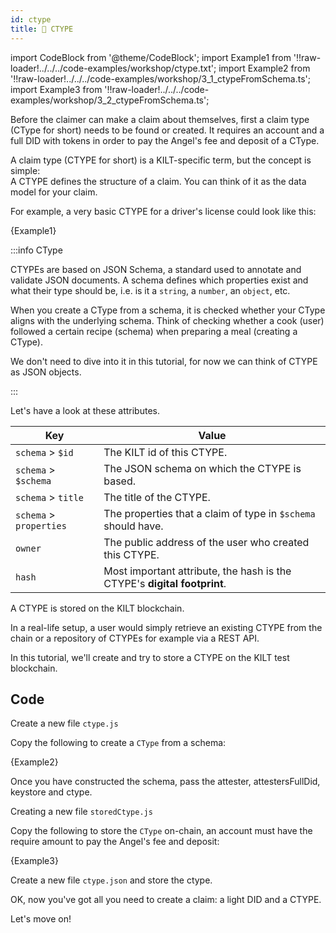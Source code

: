 ```yaml
---
id: ctype
title: 💠 CTYPE
---
```


import CodeBlock from '@theme/CodeBlock';
import Example1 from '!!raw-loader!../../../code-examples/workshop/ctype.txt';
import Example2 from '!!raw-loader!../../../code-examples/workshop/3_1_ctypeFromSchema.ts';
import Example3 from '!!raw-loader!../../../code-examples/workshop/3_2_ctypeFromSchema.ts';

Before the <span class="label-role claimer">claimer</span> can make a claim about themselves, first a claim type (CType for short) needs to be found or created.
It requires an account and a full DID with tokens in order to pay the Angel's fee and deposit of a CType.

A claim type (CTYPE for short) is a KILT-specific term, but the concept is simple:  
A CTYPE defines the structure of a claim. You can think of it as the data model for your claim.

For example, a very basic CTYPE for a driver's license could look like this:

<CodeBlock className="language-json">
  {Example1}
</CodeBlock>

:::info CType

CTYPEs are based on JSON Schema, a standard used to annotate and validate JSON documents.
A schema defines which properties exist and what their type should be, i.e. is it a `string`, a `number`, an `object`, etc.

When you create a CType from a schema, it is checked whether your CType aligns with the underlying schema.
Think of checking whether a cook (user) followed a certain recipe (schema) when preparing a meal (creating a CType).

We don't need to dive into it in this tutorial, for now we can think of CTYPE as JSON objects.

:::

Let's have a look at these attributes.

| Key                     | Value                                                                    |
| ----------------------- | ------------------------------------------------------------------------ |
| `schema` > `$id`        | The KILT id of this CTYPE.                                               |
| `schema` > `$schema`    | The JSON schema on which the CTYPE is based.                             |
| `schema` > `title`      | The title of the CTYPE.                                                  |
| `schema` > `properties` | The properties that a claim of type in `$schema` should have.            |
| `owner`                 | The public address of the user who created this CTYPE.                   |
| `hash`                  | Most important attribute, the hash is the CTYPE's **digital footprint**. |

A CTYPE is stored on the KILT blockchain.

In a real-life setup, a user would simply retrieve an existing CTYPE from the chain or a repository of CTYPEs for example via a REST API.

In this tutorial, we'll create and try to store a CTYPE on the KILT test blockchain.

## Code

Create a new file `ctype.js`

Copy the following to create a `CType` from a schema:

<CodeBlock className="language-ts">
  {Example2}
</CodeBlock>

Once you have constructed the schema, pass the attester, attestersFullDid, keystore and ctype.

Creating a new file `storedCtype.js`

Copy the following to store the `CType` on-chain, an account must have the require amount to pay the Angel's fee and deposit:

<CodeBlock className="language-ts">
  {Example3}
</CodeBlock>

Create a new file `ctype.json` and store the ctype.

OK, now you've got all you need to create a claim: a light DID and a CTYPE.

Let's move on!

